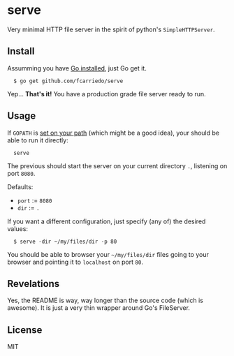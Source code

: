 serve
=====

Very minimal HTTP file server in the spirit of python's `SimpleHTTPServer`.

## Install

Assumming you have [Go installed](http://golang.org/doc/install), just Go get
it.

```
  $ go get github.com/fcarriedo/serve
```

Yep... **That's it!** You have a production grade file server ready to run.

## Usage

If `GOPATH` is [set on your path](http://golang.org/doc/code.html#GOPATH)
(which might be a good idea), your should be able to run it directly:

```
  serve
```

The previous should start the server on your current directory `.`, listening
on port `8080`.

Defaults:

  * `port` := `8080`
  * `dir` := `.`

If you want a different configuration, just specify (any of) the desired
values:

```
  $ serve -dir ~/my/files/dir -p 80
```

You should be able to browser your `~/my/files/dir` files going to your browser
and pointing it to `localhost` on port `80`.

## Revelations

Yes, the README is way, way longer than the source code (which is awesome). It
is just a very thin wrapper around Go's FileServer.

## License

MIT
